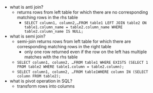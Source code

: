 - what is anti join?
	- returns rows from left table for which there are no corresponding matching rows in the rhs table
		- ```SELECT column1, column2,…FROM table1 LEFT JOIN table2 ON table1.column_name = table2.column_name WHERE table2.column_name IS NULL;```
- what is semi join?
	- semi-join returns rows from left table for which there are corresponding matching rows in the right table
		- only one row returned even if the row on the left has multiple matches with the rhs table
	- ```SELECT column1, column2, …FROM table1 WHERE EXISTS (SELECT 1 FROM table2 WHERE table1.column = table2.column);```
	- ```SELECT column1, column2, …FROM table1WHERE column IN (SELECT column FROM table2);```
- what is pivot operation in SQL?
	- transform rows into columns